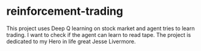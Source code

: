 # reinforcement-trading
This project uses Deep Q learning on stock market and agent tries to learn trading. I want to check if the agent can learn to read tape. The project is dedicated to my Hero in life great Jesse Livermore.
